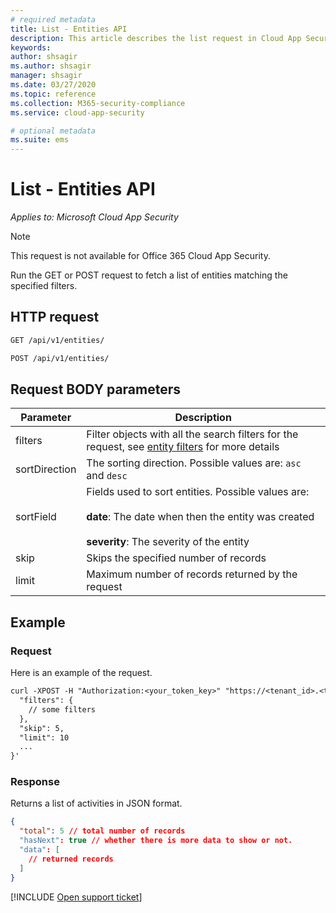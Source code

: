```yaml
---
# required metadata
title: List - Entities API
description: This article describes the list request in Cloud App Security's Entities API.
keywords:
author: shsagir
ms.author: shsagir
manager: shsagir
ms.date: 03/27/2020
ms.topic: reference
ms.collection: M365-security-compliance
ms.service: cloud-app-security

# optional metadata
ms.suite: ems
---
```

# List - Entities API

*Applies to: Microsoft Cloud App Security*

> [!NOTE]
> This request is not available for Office 365 Cloud App Security.

Run the GET or POST request to fetch a list of entities matching the specified filters.

## HTTP request

```rest
GET /api/v1/entities/
```

```rest
POST /api/v1/entities/
```

## Request BODY parameters

| Parameter | Description |
| --- | --- |
| filters | Filter objects with all the search filters for the request, see [entity filters](api-entities.md#filters) for more details |
| sortDirection | The sorting direction. Possible values are: `asc` and `desc` |
| sortField | Fields used to sort entities. Possible values are:<br /><br />**date**: The date when then the entity was created<br /><br />**severity**: The severity of the entity |
| skip | Skips the specified number of records |
| limit | Maximum number of records returned by the request |

## Example

### Request

Here is an example of the request.

```rest
curl -XPOST -H "Authorization:<your_token_key>" "https://<tenant_id>.<tenant_region>.contoso.com/api/v1/entities/" -d '{
  "filters": {
    // some filters
  },
  "skip": 5,
  "limit": 10
  ...
}'
```

### Response

Returns a list of activities in JSON format.

```json
{
  "total": 5 // total number of records
  "hasNext": true // whether there is more data to show or not.
  "data": [
    // returned records
  ]
}
```

[!INCLUDE [Open support ticket](includes/support.md)]
